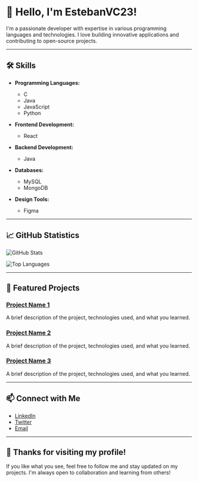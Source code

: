# 👋 Hello, I'm EstebanVC23!

I'm a passionate developer with expertise in various programming languages and technologies. I love building innovative applications and contributing to open-source projects.

---

## 🛠️ Skills

- **Programming Languages:**
  - C
  - Java
  - JavaScript
  - Python

- **Frontend Development:**
  - React

- **Backend Development:**
  - Java

- **Databases:**
  - MySQL
  - MongoDB

- **Design Tools:**
  - Figma

---

## 📈 GitHub Statistics

![GitHub Stats](https://github-readme-stats.vercel.app/api?username=EstebanVC23&show_icons=true&theme=blue)

![Top Languages](https://github-readme-stats.vercel.app/api/top-langs/?username=EstebanVC23&layout=compact&theme=blue)

---

## 🌱 Featured Projects

### [Project Name 1](link-to-project)
A brief description of the project, technologies used, and what you learned.

### [Project Name 2](link-to-project)
A brief description of the project, technologies used, and what you learned.

### [Project Name 3](link-to-project)
A brief description of the project, technologies used, and what you learned.

---

## 📫 Connect with Me

- [LinkedIn](your-linkedin-url)
- [Twitter](your-twitter-url)
- [Email](mailto:your-email@example.com)

---

## 🎉 Thanks for visiting my profile!

If you like what you see, feel free to follow me and stay updated on my projects. I'm always open to collaboration and learning from others!

